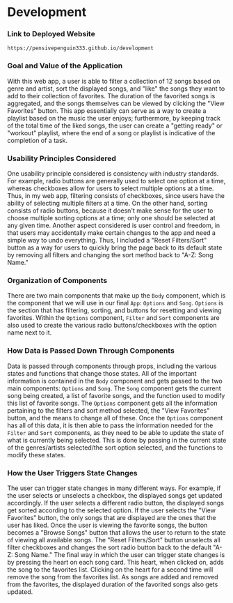 # Development

### Link to Deployed Website
`https://pensivepenguin333.github.io/development`

### Goal and Value of the Application
With this web app, a user is able to filter a collection of 12 songs based on 
genre and artist, sort the displayed songs, and "like" the songs they want to 
add to their collection of favorites. The duration of the favorited songs is 
aggregated, and the songs themselves can be viewed by clicking the "View 
Favorites" button. This app essentially can serve as a way to create a playlist
based on the music the user enjoys; furthermore, by keeping track of the total
time of the liked songs, the user can create a "getting ready" or "workout" 
playlist, where the end of a song or playlist is indicative of the completion
of a task.

### Usability Principles Considered
One usability principle considered is consistency with industry standards. For
example, radio buttons are generally used to select one option at a time, 
whereas checkboxes allow for users to select multiple options at a time. Thus, 
in my web app, filtering consists of checkboxes, since users have the ability
of selecting multiple filters at a time. On the other hand, sorting consists of
radio buttons, because it doesn't make sense for the user to choose multiple 
sorting options at a time; only one should be selected at any given time. 
Another aspect considered is user control and freedom, in that users may 
accidentally make certain changes to the app and need a simple way to undo 
everything. Thus, I included a "Reset Filters/Sort" button as a way for users 
to quickly bring the page back to its default state by removing all filters 
and changing the sort method back to "A-Z: Song Name." 

### Organization of Components
There are two main components that make up the `Body` component, which is the 
component that we will use in our final `App`: `Options` and 
`Song`. `Options` is the section that has filtering, sorting, and buttons for 
resetting and viewing favorites. Within the `Options` component, `Filter` and 
`Sort` components are also used to create the various radio buttons/checkboxes 
with the option name next to it. 

### How Data is Passed Down Through Components
Data is passed through components through props, including the various states 
and functions that change those states. All of the important information is 
contained in the `Body` component and gets passed to the two main components:
`Options` and `Song`. The `Song` component gets the current song being 
created, a list of favorite songs, and the function used to modify this list 
of favorite songs. The `Options` component gets all the information pertaining 
to the filters and sort method selected, the "View Favorites" button, and the 
means to change all of these. Once the `Options` component has all of this 
data, it is then able to pass the information needed for the `Filter` and `Sort`
components, as they need to be able to update the state of what is currently 
being selected. This is done by passing in the current state of the 
genres/artists selected/the sort option selected, and the functions to modify 
these states.

### How the User Triggers State Changes
The user can trigger state changes in many different ways. For example, if the
user selects or unselects a checkbox, the displayed songs get updated 
accordingly. If the user selects a different radio button, the displayed songs
get sorted according to the selected option. If the user selects the "View
Favorites" button, the only songs that are displayed are the ones that the user 
has liked. Once the user is viewing the favorite songs, the button becomes a 
"Browse Songs" button that allows the user to return to the state of viewing 
all available songs. The "Reset Filters/Sort" button unselects all filter 
checkboxes and changes the sort radio button back to the default "A-Z: Song 
Name." The final way in which the user can trigger state changes is by pressing
the heart on each song card. This heart, when clicked on, adds the song to 
the favorites list. Clicking on the heart for a second time will remove the 
song from the favorites list. As songs are added and removed from the 
favorites, the displayed duration of the favorited songs also gets updated.

